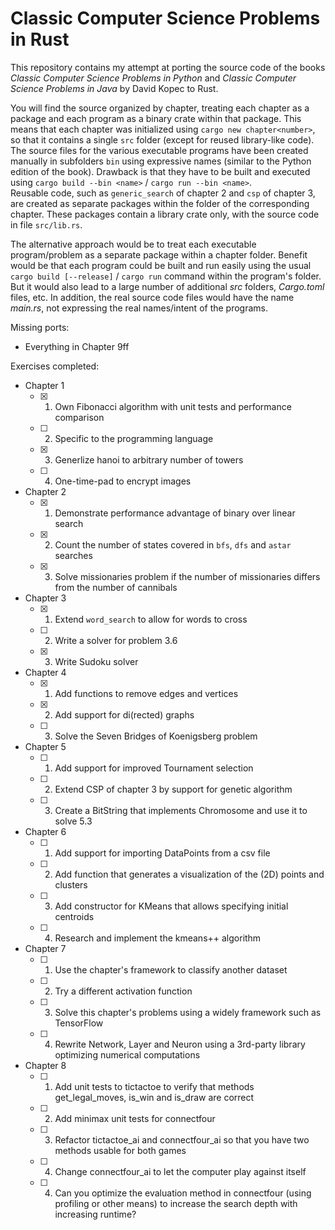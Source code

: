 # Classic Computer Science Problems in Rust

This repository contains my attempt at porting the source code of the books *Classic Computer Science Problems in Python* and *Classic Computer Science Problems in Java* by David Kopec to Rust.

You will find the source organized by chapter, treating each chapter as a package and each program as a binary crate within that package.
This means that each chapter was initialized using `cargo new chapter<number>`, so that it contains a single `src` folder (except for reused library-like code).  
The source files for the various executable programs have been created manually in subfolders `bin` using expressive names (similar to the Python edition of the book). Drawback is that they have to be built and executed using `cargo build --bin <name>` / `cargo run --bin <name>`.  
Reusable code, such as `generic_search` of chapter 2 and `csp` of chapter 3, are created as separate packages within the folder of the corresponding chapter. These packages contain a library crate only, with the source code in file `src/lib.rs`.

The alternative approach would be to treat each executable program/problem as a separate package within a chapter folder. Benefit would be that each program could be built and run easily using the usual `cargo build [--release]` / `cargo run` command within the program's folder. But it would also lead to a large number of additional *src* folders, *Cargo.toml* files, etc. In addition, the real source code files would have the name *main.rs*, not expressing the real names/intent of the programs.

Missing ports:

- Everything in Chapter 9ff

Exercises completed:

- Chapter 1
  - [X] 1. Own Fibonacci algorithm with unit tests and performance comparison
  - [ ] 2. Specific to the programming language
  - [X] 3. Generlize hanoi to arbitrary number of towers
  - [ ] 4. One-time-pad to encrypt images
- Chapter 2
  - [X] 1. Demonstrate performance advantage of binary over linear search
  - [X] 2. Count the number of states covered in `bfs`, `dfs` and `astar` searches
  - [X] 3. Solve missionaries problem if the number of missionaries differs from the number of cannibals
- Chapter 3
   - [X] 1. Extend `word_search` to allow for words to cross
   - [ ] 2. Write a solver for problem 3.6
   - [X] 3. Write Sudoku solver
- Chapter 4
   - [X] 1. Add functions to remove edges and vertices 
   - [X] 2. Add support for di(rected) graphs
   - [ ] 3. Solve the Seven Bridges of Koenigsberg problem
- Chapter 5
   - [ ] 1. Add support for improved Tournament selection
   - [ ] 2. Extend CSP of chapter 3 by support for genetic algorithm
   - [ ] 3. Create a BitString that implements Chromosome and use it to solve 5.3
- Chapter 6
   - [ ] 1. Add support for importing DataPoints from a csv file
   - [ ] 2. Add function that generates a visualization of the (2D) points and clusters
   - [ ] 3. Add constructor for KMeans that allows specifying initial centroids
   - [ ] 4. Research and implement the kmeans++ algorithm
- Chapter 7
   - [ ] 1. Use the chapter's framework to classify another dataset
   - [ ] 2. Try a different activation function
   - [ ] 3. Solve this chapter's problems using a widely framework such as TensorFlow
   - [ ] 4. Rewrite Network, Layer and Neuron using a 3rd-party library optimizing numerical computations
- Chapter 8
   - [ ] 1. Add unit tests to tictactoe to verify that methods get_legal_moves, is_win and is_draw are correct
   - [ ] 2. Add minimax unit tests for connectfour
   - [ ] 3. Refactor tictactoe_ai and connectfour_ai so that you have two methods usable for both games
   - [ ] 4. Change connectfour_ai to let the computer play against itself
   - [ ] 4. Can you optimize the evaluation method in connectfour (using profiling or other means) to increase the search depth with increasing runtime?